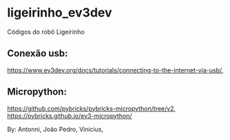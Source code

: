 # ligeirinho_ev3dev
Códigos do robô Ligeirinho


## Conexão usb:
https://www.ev3dev.org/docs/tutorials/connecting-to-the-internet-via-usb/,

## Micropython:
https://github.com/pybricks/pybricks-micropython/tree/v2,
https://pybricks.github.io/ev3-micropython/

By:
Antonni,
João Pedro,
Vinicius,
